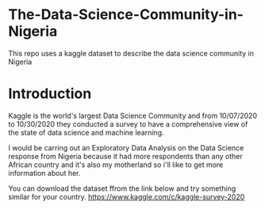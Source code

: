 # The-Data-Science-Community-in-Nigeria
This repo uses a kaggle dataset to describe the data science community in Nigeria

# Introduction
Kaggle is the world's largest Data Science Community and from 10/07/2020 to 10/30/2020 they conducted a survey to have a  comprehensive view of the state of data science and machine learning. 

I would be carring out an Exploratory Data Analysis on the Data Science response from Nigeria because it had more respondents than any other African country and it's also my motherland so i'll like to get more information about her.

You can download the dataset ffrom the link below and try something similar for your country. 
https://www.kaggle.com/c/kaggle-survey-2020
